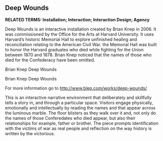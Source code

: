 ## Deep Wounds

**RELATED TERMS: Installation; Interaction; Interaction Design; Agency**

Deep Wounds is an interactive installation created by Brian Knep in 2006\. It was commissioned by the Office for the Arts at Harvard University. It uses Harvard’s historic Memorial Hall to explore unfinished healing and reconciliation relating to the American Civil War. the Memorial Hall was built to honor the Harvard graduates who died while fighting for the Union between 1870 and 1878\. Brian Knep noticed that the names of those who died for the Confederacy have been omitted.



Brian Knep Deep Wounds





Brian Knep Deep Wounds



For more information go to http://www.blep.com/works/deep-wounds/

This is an interactive narrative environment that deliberately and skillfully tells a story in, and through a particular space. Visitors engage physically, emotionally and intellectually by reading the names and that appear across the luminous marble. The floor blisters as they walk over it and, not only do the names of those Conferedates who died appear, but also their relationships for example, father or brother. The piece prompts identification with the victims of war as real people and reflection on the way history is written by the victorious.

